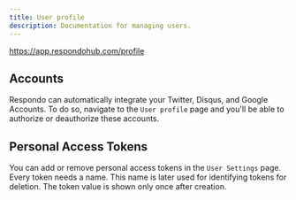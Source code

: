 ```yaml
---
title: User profile
description: Documentation for managing users.
---
```


<https://app.respondohub.com/profile>

## Accounts

Respondo can automatically integrate your Twitter, Disqus, and Google Accounts.
To do so, navigate to the `User profile` page and you'll be able to authorize
or deauthorize these accounts.

## Personal Access Tokens

You can add or remove personal access tokens in the `User Settings` page. Every
token needs a name. This name is later used for identifying tokens for deletion.
The token value is shown only once after creation.
